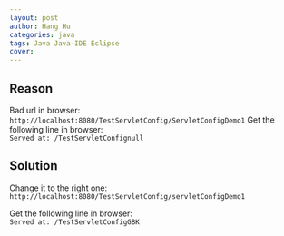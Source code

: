 ```yaml
---
layout: post
author: Hang Hu
categories: java
tags: Java Java-IDE Eclipse 
cover: 
---
```


## Reason

Bad url in browser:  
`http://localhost:8080/TestServletConfig/ServletConfigDemo1`
Get the following line in browser:  
`Served at: /TestServletConfignull`

## Solution

Change it to the right one:  
`http://localhost:8080/TestServletConfig/servletConfigDemo1`

Get the following line in browser:  
`Served at: /TestServletConfigGBK`
